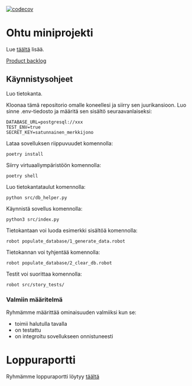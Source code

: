 [![codecov](https://codecov.io/github/kimtakala/super_hylkeet/graph/badge.svg?token=W3WD4WF2HB)](https://codecov.io/github/kimtakala/super_hylkeet)

# Ohtu miniprojekti 

Lue [täältä](https://ohjelmistotuotanto-hy.github.io/flask/) lisää.

[Product backlog](https://docs.google.com/spreadsheets/d/192OH0Gq0Nh96UT-f3r_uvsDfvzk0OrMsJ6RSW5z-ffw/edit?gid=0#gid=0)


## Käynnistysohjeet

Luo tietokanta.

Kloonaa tämä repositorio omalle koneellesi ja siirry sen juurikansioon. Luo sinne .env-tiedosto ja määritä sen sisältö seuraavanlaiseksi:

```
DATABASE_URL=postgresql://xxx
TEST_ENV=true
SECRET_KEY=satunnainen_merkkijono
```

Lataa sovelluksen riippuvuudet komennolla:

````
poetry install
````

Siirry virtuaaliympäristöön komennolla:

````
poetry shell
````

Luo tietokantataulut komennolla:
````
python src/db_helper.py
````


Käynnistä sovellus komennolla:

````
python3 src/index.py
````

Tietokantaan voi luoda esimerkki sisältöä komennolla:
````
robot populate_database/1_generate_data.robot
````

Tietokannan voi tyhjentää komennolla:
````
robot populate_database/2_clear_db.robot
````

Testit voi suorittaa komennolla:
````
robot src/story_tests/
````


### Valmiin määritelmä

Ryhmämme määrittää ominaisuuden valmiiksi kun se:
- toimii halutulla tavalla
- on testattu
- on integroitu sovellukseen onnistuneesti


# Loppuraportti

Ryhmämme loppuraportti löytyy [täältä](https://docs.google.com/document/d/1vVZflxoTBw85qeFPYgWaDHGju7mM0eVwULu1zpogyvk)
